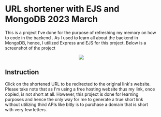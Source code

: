 # URL shortener with EJS and MongoDB 2023 March

This is a project I've done for the purpose of refreshing my memory on how to code in the backend . As I used to learn all about the backend in MongoDB, hence, I utilized Express and EJS for this project. Below is a screenshot of the project

<p align='center'>
  <img src="https://i.imgur.com/cQoBZyc.png" />
 </p>

## Instruction
Click on the shortened URL to be redirected to the original link's website. 
Please take note that as I'm using a free hosting website thus my link, once copied, is not short at all. However, this project is done for learning purposes and hence the only way for me to generate a true short link without utilizing third APIs like bitly is to purchase a domain that is short with very few letters. 
